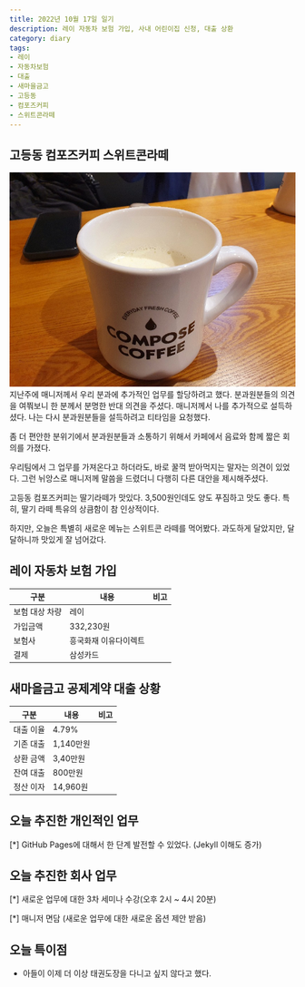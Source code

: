 ```yaml
---
title: 2022년 10월 17일 일기
description: 레이 자동차 보험 가입, 사내 어린이집 신청, 대출 상환
category: diary
tags:
- 레이
- 자동차보험
- 대출
- 새마을금고
- 고등동
- 컴포즈커피
- 스위트콘라떼
---
```

고등동 컴포즈커피 스위트콘라떼
---


![고등동 컴포즈커피 스위트콘라떼](/assets/images/20221017_105200.jpg)
지난주에 매니저께서 우리 분과에 추가적인 업무를 할당하려고 했다. 
분과원분들의 의견을 여쭤보니 한 분께서 분명한 반대 의견을 주셨다. 
매니저께서 나를 추가적으로 설득하셨다. 
나는 다시 분과원분들을 설득하려고 티타임을 요청했다. 


좀 더 편안한 분위기에서 분과원분들과 소통하기 위해서 카페에서 
음료와 함께 짧은 회의를 가졌다. 


우리팀에서 그 업무를 가져온다고 하더라도, 
바로 꿀꺽 받아먹지는 말자는 의견이 있었다. 
그런 뉘앙스로 매니저께 말씀을 드렸더니 다행히 다른 대안을 제시해주셨다. 


고등동 컴포즈커피는 딸기라떼가 맛있다. 
3,500원인데도 양도 푸짐하고 맛도 좋다. 
특히, 딸기 라떼 특유의 상큼함이 참 인상적이다. 


하지만, 오늘은 특별히 새로운 메뉴는 스위트콘 라떼를 먹어봤다.
과도하게 달았지만, 달달하니까 맛있게 잘 넘어갔다. 


레이 자동차 보험 가입
---


|구분|내용|비고|
|---|---|---|
|보험 대상 차량|레이|   |
|가입금액|332,230원|   |
|보험사|흥국화재 이유다이렉트|   |
|결제|삼성카드|   |


새마을금고 공제계약 대출 상황
---


|구분|내용|비고|
|---|---|---|
|대출 이율|4.79%|   |
|기존 대출|1,140만원|   |
|상환 금액|3,40만원|   |
|잔여 대출|800만원|   |
|정산 이자|14,960원|   |


오늘 추진한 개인적인 업무
---
[*] GitHub Pages에 대해서 한 단계 발전할 수 있었다. (Jekyll 이해도 증가)


오늘 추진한 회사 업무
---
[*] 새로운 업무에 대한 3차 세미나 수강(오후 2시 ~ 4시 20분)


[*] 매니저 면담 (새로운 업무에 대한 새로운 옵션 제안 받음)


오늘 특이점
---
- 아들이 이제 더 이상 태권도장을 다니고 싶지 않다고 했다.


